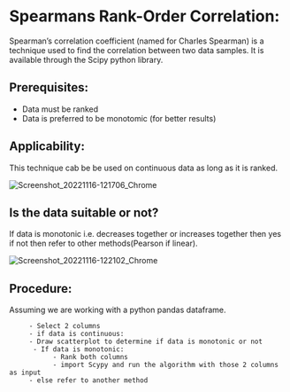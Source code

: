 
# Spearmans Rank-Order Correlation:
Spearman’s correlation coefficient (named for Charles Spearman) is a technique used to find the correlation between two data samples. It is available through the Scipy python library.

## Prerequisites: 

   - Data must be ranked
   - Data is preferred to be monotomic (for better results)
   
## Applicability:
  This technique cab be be used on continuous data as long as it is ranked.
  
  
  ![Screenshot_20221116-121706_Chrome](https://user-images.githubusercontent.com/109832303/202139667-9c9d85f2-fe4b-4dea-8c4f-551f5e10ba96.jpg)
  
  
## Is the data suitable or not?
If data is monotonic i.e. decreases together or increases together then yes if not then refer to other methods(Pearson if linear).

![Screenshot_20221116-122102_Chrome](https://user-images.githubusercontent.com/109832303/202140642-db880d1c-f3d1-42a3-9484-d6c2296a13f2.jpg)

## Procedure:
  Assuming we are working with a python pandas dataframe.
  
         - Select 2 columns
         - if data is continuous: 
         - Draw scatterplot to determine if data is monotonic or not
          - If data is monotonic:
               - Rank both columns
               - import Scypy and run the algorithm with those 2 columns as input
         - else refer to another method
   
